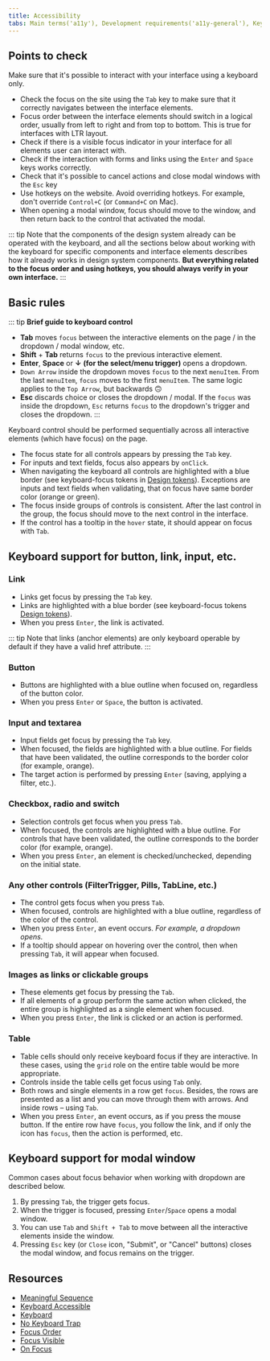 ```yaml
---
title: Accessibility
tabs: Main terms('a11y'), Development requirements('a11y-general'), Keyboard support('a11y-keyboard'), Design requirements('a11y-design')
---
```


## Points to check

Make sure that it's possible to interact with your interface using a keyboard only.

- Check the focus on the site using the `Tab` key to make sure that it correctly navigates between the interface elements.
- Focus order between the interface elements should switch in a logical order, usually from left to right and from top to bottom. This is true for interfaces with LTR layout.
- Check if there is a visible focus indicator in your interface for all elements user can interact with.
- Check if the interaction with forms and links using the `Enter` and `Space` keys works correctly.
- Check that it's possible to cancel actions and close modal windows with the `Esc` key
- Use hotkeys on the website. Avoid overriding hotkeys. For example, don't override `Control+C` (or `Command+C` on Mac).
- When opening a modal window, focus should move to the window, and then return back to the control that activated the modal.

::: tip
Note that the components of the design system already can be operated with the keyboard, and all the sections below about working with the keyboard for specific components and interface elements describes how it already works in design system components. **But everything related to the focus order and using hotkeys, you should always verify in your own interface.**
:::

## Basic rules

::: tip
**Brief guide to keyboard control**

- **Tab** moves `focus` between the interactive elements on the page / in the dropdown / modal window, etc.
- **Shift** + **Tab** returns `focus` to the previous interactive element.
- **Enter**, **Space** or **↓** **(for the select/menu trigger)** opens a dropdown.
- `Down Arrow` inside the dropdown moves `focus` to the next `menuItem`. From the last `menuItem`, `focus` moves to the first `menuItem`. The same logic applies to the `Top Arrow`, but backwards 🙃
- **Esc** discards choice or closes the dropdown / modal. If the `focus` was inside the dropdown, `Esc` returns `focus` to the dropdown's trigger and closes the dropdown.
:::

Keyboard control should be performed sequentially across all interactive elements (which have focus) on the page.

- The focus state for all controls appears by pressing the `Tab` key.
- For inputs and text fields, focus also appears by `onClick`.
- When navigating the keyboard all controls are highlighted with a blue border (see keyboard-focus tokens in [Design tokens](/style/design-tokens/design-tokens#semantic_tokens)). Exceptions are inputs and text fields when validating, that on focus have same border color (orange or green).
- The focus inside groups of controls is consistent. After the last control in the group, the focus should move to the next control in the interface.
- If the control has a tooltip in the `hover` state, it should appear on focus with `Tab`.

## Keyboard support for button, link, input, etc.

### Link

- Links get focus by pressing the `Tab` key.
- Links are highlighted with a blue border (see keyboard-focus tokens [Design tokens](/style/design-tokens/design-tokens#semantic_tokens)).
- When you press `Enter`, the link is activated.

::: tip
Note that links (anchor elements) are only keyboard operable by default if they have a valid href attribute.
:::

### Button

- Buttons are highlighted with a blue outline when focused on, regardless of the button color.
- When you press `Enter` or `Space`, the button is activated.

### Input and textarea

- Input fields get focus by pressing the `Tab` key.
- When focused, the fields are highlighted with a blue outline. For fields that have been validated, the outline corresponds to the border color (for example, orange).
- The target action is performed by pressing `Enter` (saving, applying a filter, etc.).

### Checkbox, radio and switch

- Selection controls get focus when you press `Tab`.
- When focused, the controls are highlighted with a blue outline. For controls that have been validated, the outline corresponds to the border color (for example, orange).
- When you press `Enter`, an element is checked/unchecked, depending on the initial state.

### Any other controls (FilterTrigger, Pills, TabLine, etc.)

- The control gets focus when you press `Tab`.
- When focused, controls are highlighted with a blue outline, regardless of the color of the control.
- When you press `Enter`, an event occurs. _For example, a dropdown opens._
- If a tooltip should appear on hovering over the control, then when pressing `Tab`, it will appear when focused.

### Images as links or clickable groups

- These elements get focus by pressing the `Tab`.
- If all elements of a group perform the same action when clicked, the entire group is highlighted as a single element when focused.
- When you press `Enter`, the link is clicked or an action is performed.

### Table

- Table cells should only receive keyboard focus if they are interactive. In these cases, using the `grid` role on the entire table would be more appropriate.
- Controls inside the table cells get focus using `Tab` only.
- Both rows and single elements in a row get `focus`. Besides, the rows are presented as a list and you can move through them with arrows. And inside rows – using `Tab`.
- When you press `Enter`, an event occurs, as if you press the mouse button. If the entire row have `focus`, you follow the link, and if only the icon has `focus`, then the action is performed, etc.

<!-- ## Keyboard support for popper

Common cases about focus behavior when working with all kind of poppers (dropdown, select, tooltip, etc.) are described below.

::: tip
The trigger always has a `tabIndex=0` (even when disabled) or is an input/textarea. The popper always has a `tabIndex=0`.
:::

## Focus, OnClick and popper

1. By pressing `Tab`, the trigger gets focus.
2. When the trigger is focused, pressing `Enter`/`Space` opens a popper.
3. If the trigger opens the select, you can also use the `Down Arrow` to move to the select's options.
4. Pressing `Esc` key closes the popper, and focus remains on the trigger.

`Shift + Tab` moves focus to the previous control, and popper closes.

![](/core-principles/a11y/static/keyboard-nav1.png)

## Focus, OnMouseEnter and popper

1. By hovering over / pressing `Tab`, the trigger gets the focus, and popper opens.
2. The popper closes by pressing `Esc`, and **focus remains on the trigger**.
3. `Shift + Tab` moves focus to the previous control, and popper closes.

![](/core-principles/a11y/static/keyboard-nav2.png)

## Focus, OnClick and popper with a single interactive element

1. By pressing `Tab`, the trigger gets focus.
2. When you focus on trigger, `Enter`/`Space` opens a popper. If the trigger opens a select/menu, you can also open the popper by using the `Down Arrow`.
3. `Tab` key moves focus inside the popper to the interactive element.
4. Pressing `Esc` closes the popper, even if the focus was on the control inside it. After closing the popper, focus returns to the trigger.
5. Pressing the "Submit" control inside the popper closes it and returns focus to the trigger.

![](/core-principles/a11y/static/keyboard-nav3.png)

## Focus, OnClick and popper with multiple interactive elements

1. By pressing `Tab`, the trigger gets focus.
2. When you focus on trigger, `Enter`/`Space` opens a popper. If the trigger opens a select/menu, then you can also open the popper using the `Down Arrow`.
3. `Down Arrow` in the menu shifts the focus to the next `menuItem`. From the last `menuItem`, the focus moves to the first `menuItem`. The same logic applies to the `Top Arrow` key, but backwards 🙃
4. `Tab` key moves focus inside the popper between the interactive elements. It cycles in a circle until the popper is closed.
5. Pressing `Esc` closes the popper, even if the focus was on the control inside it. After closing the popper, focus remains on the trigger.
6. Pressing the "Submit" control in the popper closes it and leaves the focus on the trigger.

![](/core-principles/a11y/static/keyboard-nav4.png)

## Focus, onClick and popper in the popper

A popper inside another popper has the same situation as in the above case. -->

## Keyboard support for modal window

Common cases about focus behavior when working with dropdown are described below.

1. By pressing `Tab`, the trigger gets focus.
2. When the trigger is focused, pressing `Enter`/`Space` opens a modal window.
3. You can use `Tab` and `Shift + Tab` to move between all the interactive elements inside the window.
4. Pressing `Esc` key (or `Close` icon, "Submit", or "Cancel" buttons) closes the modal window, and focus remains on the trigger.

## Resources

- [Meaningful Sequence](https://www.w3.org/TR/WCAG21/#meaningful-sequence)
- [Keyboard Accessible](https://www.w3.org/TR/WCAG21/#keyboard-accessible)
- [Keyboard](https://www.w3.org/TR/WCAG21/#keyboard)
- [No Keyboard Trap](https://www.w3.org/TR/WCAG21/#no-keyboard-trap)
- [Focus Order](https://www.w3.org/TR/WCAG21/#focus-order)
- [Focus Visible](https://www.w3.org/TR/WCAG21/#focus-visible)
- [On Focus](https://www.w3.org/TR/WCAG21/#on-focus)
